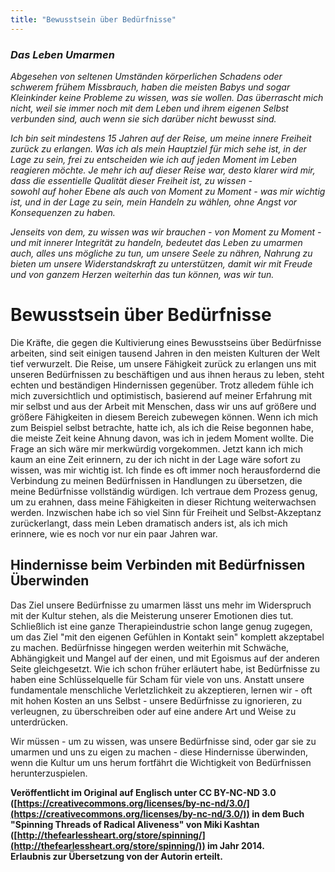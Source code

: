 ```yaml
---
title: "Bewusstsein über Bedürfnisse"
---
```


### *Das Leben Umarmen*

*Abgesehen von seltenen Umständen körperlichen Schadens oder schwerem frühem Missbrauch, haben die meisten 
Babys und sogar Kleinkinder keine Probleme zu wissen, was sie wollen.
Das überrascht mich nicht, weil sie immer noch mit dem Leben und ihrem eigenen Selbst verbunden sind, 
auch wenn sie sich darüber nicht bewusst sind.*  

*Ich bin seit mindestens 15 Jahren auf der Reise, um meine innere Freiheit zurück zu erlangen.
Was ich als mein Hauptziel für mich sehe ist, in der Lage zu sein, frei zu entscheiden wie ich auf jeden 
Moment im Leben reagieren möchte.
Je mehr ich auf dieser Reise war, desto klarer wird mir, dass die essentielle Qualität dieser Freiheit ist, zu wissen -  
sowohl auf hoher Ebene als auch von Moment zu Moment - was mir wichtig ist, und in der Lage zu sein, mein Handeln zu 
wählen, ohne Angst vor Konsequenzen zu haben.*

*Jenseits von dem, zu wissen was wir brauchen - von Moment zu Moment - und mit innerer Integrität zu handeln, 
bedeutet das Leben zu umarmen auch, alles uns mögliche zu tun, um unsere Seele zu nähren, Nahrung zu bieten 
um unsere Widerstandskraft zu unterstützen, damit wir mit Freude und von ganzem Herzen weiterhin das tun 
können, was wir tun.*

# Bewusstsein über Bedürfnisse
Die Kräfte, die gegen die Kultivierung eines Bewusstseins über Bedürfnisse arbeiten, sind seit einigen 
tausend Jahren in den meisten Kulturen der Welt tief verwurzelt.
Die Reise, um unsere Fähigkeit zurück zu erlangen uns mit unseren Bedürfnissen zu beschäftigen und aus ihnen heraus zu leben, 
steht echten und beständigen Hindernissen gegenüber.
Trotz alledem fühle ich mich zuversichtlich und optimistisch, basierend auf meiner Erfahrung mit mir selbst und aus der Arbeit mit Menschen, dass wir uns auf größere und größere Fähigkeiten in diesem Bereich zubewegen können.
Wenn ich mich zum Beispiel selbst betrachte, hatte ich, als ich die Reise begonnen habe, die meiste Zeit keine Ahnung davon, was ich in jedem Moment wollte.
Die Frage an sich wäre mir merkwürdig vorgekommen.
Jetzt kann ich mich kaum an eine Zeit erinnern, zu der ich nicht in der Lage wäre sofort zu wissen, was mir wichtig ist.
Ich finde es oft immer noch herausfordernd die Verbindung zu meinen Bedürfnissen in Handlungen zu übersetzen, die meine Bedürfnisse vollständig würdigen.
Ich vertraue dem Prozess genug, um zu erahnen, dass meine Fähigkeiten in dieser Richtung weiterwachsen werden.
Inzwischen habe ich so viel Sinn für Freiheit und Selbst-Akzeptanz zurückerlangt, dass mein Leben dramatisch anders ist, als ich mich erinnere, wie es noch vor nur ein paar Jahren war.

## Hindernisse beim Verbinden mit Bedürfnissen Überwinden
Das Ziel unsere Bedürfnisse zu umarmen lässt uns mehr im Widerspruch mit der Kultur stehen, als die Meisterung unserer Emotionen dies tut.
Schließlich ist eine ganze Therapieindustrie schon lange genug zugegen, um das Ziel "mit den eigenen Gefühlen in Kontakt sein" komplett akzeptabel zu machen.
Bedürfnisse hingegen werden weiterhin mit Schwäche, Abhängigkeit und Mangel auf der einen, und mit Egoismus auf der anderen Seite gleichgesetzt.
Wie ich schon früher erläutert habe, ist Bedürfnisse zu haben eine Schlüsselquelle für Scham für viele von uns.
Anstatt unsere fundamentale menschliche Verletzlichkeit zu akzeptieren, lernen wir - oft mit hohen Kosten an uns Selbst - unsere Bedürfnisse zu ignorieren, zu verleugnen, zu überschreiben oder auf eine andere Art und Weise zu unterdrücken.

Wir müssen - um zu wissen, was unsere Bedürfnisse sind, oder gar sie zu umarmen und uns zu eigen zu machen - diese Hindernisse überwinden, wenn die Kultur um uns herum fortfährt die Wichtigkeit von Bedürfnissen herunterzuspielen.

**Veröffentlicht im Original auf Englisch unter CC BY-NC-ND 3.0 ([https://creativecommons.org/licenses/by-nc-nd/3.0/](https://creativecommons.org/licenses/by-nc-nd/3.0/)) in dem Buch "Spinning Threads of Radical Aliveness" von Miki Kashtan ([http://thefearlessheart.org/store/spinning/](http://thefearlessheart.org/store/spinning/)) im Jahr 2014.  
Erlaubnis zur Übersetzung von der Autorin erteilt.**


